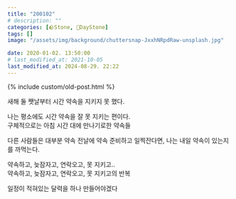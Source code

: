 ```yaml
---
title: "200102"
# description: ""
categories: [🪨Stone, 🌱DayStone]
tags: []
image: "/assets/img/background/chuttersnap-JxxhNRpdRaw-unsplash.jpg"

date: 2020-01-02. 13:50:00
# last_modified_at: 2021-10-05
last_modified_at: 2024-08-29. 22:22
---
```


{% include custom/old-post.html %}

새해 둘 쨋날부터 시간 약속을 지키지 못 했다.  

나는 평소에도 시간 약속을 잘 못 지키는 편이다.  
구체적으로는 아침 시간 대에 만나기로한 약속들  

다른 사람들은 대부분 약속 전날에 약속 준비하고 일찍잔다면, 나는 내일 약속이 있는지를 까먹는다.  

약속하고, 늦잠자고, 연락오고, 못 지키고..  
약속하고, 늦잠자고, 연락오고, 못 지키고의 반복  

일정이 적혀있는 달력을 하나 만들어야겠다  

